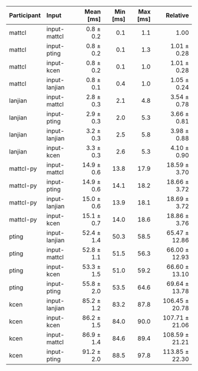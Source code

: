 | Participant | Input | Mean [ms] | Min [ms] | Max [ms] | Relative |
|:---|:---|---:|---:|---:|---:|
| mattcl | input-mattcl | 0.8 ± 0.2 | 0.1 | 1.1 | 1.00 |
| mattcl | input-pting | 0.8 ± 0.2 | 0.1 | 1.3 | 1.01 ± 0.28 |
| mattcl | input-kcen | 0.8 ± 0.2 | 0.1 | 1.0 | 1.01 ± 0.28 |
| mattcl | input-lanjian | 0.8 ± 0.1 | 0.4 | 1.0 | 1.05 ± 0.24 |
| lanjian | input-mattcl | 2.8 ± 0.3 | 2.1 | 4.8 | 3.54 ± 0.78 |
| lanjian | input-pting | 2.9 ± 0.3 | 2.0 | 5.3 | 3.66 ± 0.81 |
| lanjian | input-lanjian | 3.2 ± 0.3 | 2.5 | 5.8 | 3.98 ± 0.88 |
| lanjian | input-kcen | 3.3 ± 0.3 | 2.6 | 5.3 | 4.10 ± 0.90 |
| mattcl-py | input-mattcl | 14.9 ± 0.6 | 13.8 | 17.9 | 18.59 ± 3.70 |
| mattcl-py | input-pting | 14.9 ± 0.6 | 14.1 | 18.2 | 18.66 ± 3.72 |
| mattcl-py | input-lanjian | 15.0 ± 0.6 | 13.9 | 18.1 | 18.69 ± 3.72 |
| mattcl-py | input-kcen | 15.1 ± 0.7 | 14.0 | 18.6 | 18.86 ± 3.76 |
| pting | input-lanjian | 52.4 ± 1.4 | 50.3 | 58.5 | 65.47 ± 12.86 |
| pting | input-mattcl | 52.8 ± 1.1 | 51.5 | 56.3 | 66.00 ± 12.93 |
| pting | input-kcen | 53.3 ± 1.5 | 51.0 | 59.2 | 66.60 ± 13.10 |
| pting | input-pting | 55.8 ± 2.0 | 53.5 | 64.6 | 69.64 ± 13.78 |
| kcen | input-lanjian | 85.2 ± 1.2 | 83.2 | 87.8 | 106.45 ± 20.78 |
| kcen | input-kcen | 86.2 ± 1.5 | 84.0 | 90.0 | 107.71 ± 21.06 |
| kcen | input-mattcl | 86.9 ± 1.4 | 84.6 | 89.4 | 108.59 ± 21.21 |
| kcen | input-pting | 91.2 ± 2.0 | 88.5 | 97.8 | 113.85 ± 22.30 |
